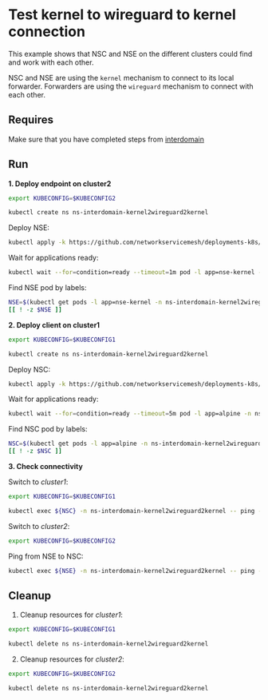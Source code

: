 # Test kernel to wireguard to kernel connection

This example shows that NSC and NSE on the different clusters could find and work with each other.

NSC and NSE are using the `kernel` mechanism to connect to its local forwarder.
Forwarders are using the `wireguard` mechanism to connect with each other.

## Requires

Make sure that you have completed steps from [interdomain](../../)

## Run

**1. Deploy endpoint on cluster2**

```bash
export KUBECONFIG=$KUBECONFIG2
```

```bash
kubectl create ns ns-interdomain-kernel2wireguard2kernel
```

Deploy NSE:
```bash
kubectl apply -k https://github.com/networkservicemesh/deployments-k8s/examples/multicluster/usecases/interdomain_Kernel2Wireguard2Kernel/cluster2?ref=6ee36f7e79192a045799d69565ddee8e3851ecb6
```

Wait for applications ready:
```bash
kubectl wait --for=condition=ready --timeout=1m pod -l app=nse-kernel -n ns-interdomain-kernel2wireguard2kernel
```

Find NSE pod by labels:
```bash
NSE=$(kubectl get pods -l app=nse-kernel -n ns-interdomain-kernel2wireguard2kernel --template '{{range .items}}{{.metadata.name}}{{"\n"}}{{end}}')
[[ ! -z $NSE ]]
```

**2. Deploy client on cluster1**

```bash
export KUBECONFIG=$KUBECONFIG1
```

```bash
kubectl create ns ns-interdomain-kernel2wireguard2kernel
```

Deploy NSC:
```bash
kubectl apply -k https://github.com/networkservicemesh/deployments-k8s/examples/multicluster/usecases/interdomain_Kernel2Wireguard2Kernel/cluster1?ref=6ee36f7e79192a045799d69565ddee8e3851ecb6
```

Wait for applications ready:
```bash
kubectl wait --for=condition=ready --timeout=5m pod -l app=alpine -n ns-interdomain-kernel2wireguard2kernel
```

Find NSC pod by labels:
```bash
NSC=$(kubectl get pods -l app=alpine -n ns-interdomain-kernel2wireguard2kernel --template '{{range .items}}{{.metadata.name}}{{"\n"}}{{end}}')
[[ ! -z $NSC ]]
```

**3. Check connectivity**

Switch to *cluster1*:

```bash
export KUBECONFIG=$KUBECONFIG1
```

```bash
kubectl exec ${NSC} -n ns-interdomain-kernel2wireguard2kernel -- ping -c 4 172.16.1.2
```

Switch to *cluster2*:

```bash
export KUBECONFIG=$KUBECONFIG2
```

Ping from NSE to NSC:
```bash
kubectl exec ${NSE} -n ns-interdomain-kernel2wireguard2kernel -- ping -c 4 172.16.1.3
```

## Cleanup

1. Cleanup resources for *cluster1*:
```bash
export KUBECONFIG=$KUBECONFIG1
```
```bash
kubectl delete ns ns-interdomain-kernel2wireguard2kernel
```

2. Cleanup resources for *cluster2*:
```bash
export KUBECONFIG=$KUBECONFIG2
```
```bash
kubectl delete ns ns-interdomain-kernel2wireguard2kernel
```
